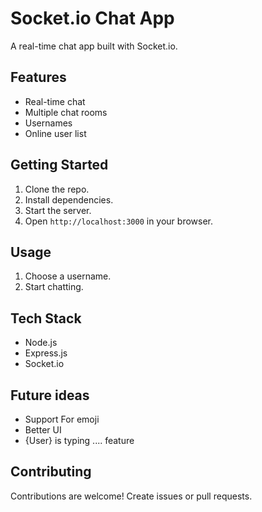 # Socket.io Chat App

A real-time chat app built with Socket.io.

## Features

- Real-time chat
- Multiple chat rooms
- Usernames
- Online user list

## Getting Started

1. Clone the repo.
2. Install dependencies.
3. Start the server.
4. Open `http://localhost:3000` in your browser.

## Usage

1. Choose a username.
2. Start chatting.

## Tech Stack

- Node.js
- Express.js
- Socket.io

## Future ideas

- Support For emoji
- Better UI
- {User} is typing .... feature

## Contributing

Contributions are welcome! Create issues or pull requests.
